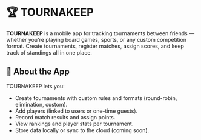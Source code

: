 # 🏆 TOURNAKEEP

**TOURNAKEEP** is a mobile app for tracking tournaments between friends — whether you're playing board games, sports, or any custom competition format. Create tournaments, register matches, assign scores, and keep track of standings all in one place.

## 📲 About the App

TOURNAKEEP lets you:

* Create tournaments with custom rules and formats (round-robin, elimination, custom).
* Add players (linked to users or one-time guests).
* Record match results and assign points.
* View rankings and player stats per tournament.
* Store data locally or sync to the cloud (coming soon).
